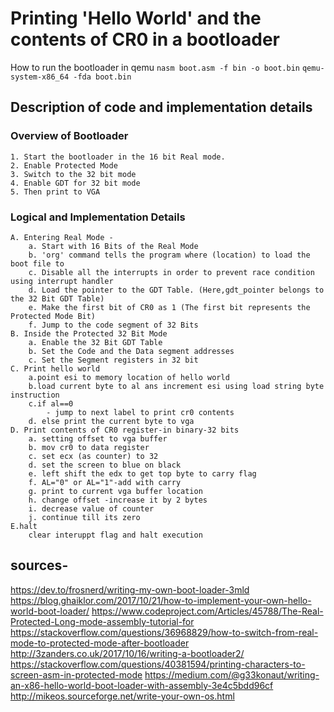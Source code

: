 # Printing 'Hello World' and the contents of CR0 in a bootloader
How to run the bootloader in qemu
    ```nasm boot.asm -f bin -o boot.bin```
    ```qemu-system-x86_64 -fda boot.bin```

## Description of code and implementation details
### Overview of Bootloader
    1. Start the bootloader in the 16 bit Real mode. 
    2. Enable Protected Mode
    3. Switch to the 32 bit mode
    4. Enable GDT for 32 bit mode
    5. Then print to VGA
### Logical and Implementation Details
    A. Entering Real Mode - 
        a. Start with 16 Bits of the Real Mode
        b. 'org' command tells the program where (location) to load the boot file to
        c. Disable all the interrupts in order to prevent race condition using interrupt handler
        d. Load the pointer to the GDT Table. (Here,gdt_pointer belongs to the 32 Bit GDT Table)
        e. Make the first bit of CR0 as 1 (The first bit represents the Protected Mode Bit)
        f. Jump to the code segment of 32 Bits
    B. Inside the Protected 32 Bit Mode
        a. Enable the 32 Bit GDT Table
        b. Set the Code and the Data segment addresses
        c. Set the Segment registers in 32 bit 
    C. Print hello world
        a.point esi to memory location of hello world
        b.load current byte to al ans increment esi using load string byte instruction
        c.if al==0
            - jump to next label to print cr0 contents
        d. else print the current byte to vga 
    D. Print contents of CR0 register-in binary-32 bits
        a. setting offset to vga buffer 
        b. mov cr0 to data register 
        c. set ecx (as counter) to 32 
        d. set the screen to blue on black
        e. left shift the edx to get top byte to carry flag
        f. AL="0" or AL="1"-add with carry
        g. print to current vga buffer location
        h. change offset -increase it by 2 bytes
        i. decrease value of counter
        j. continue till its zero 
    E.halt
        clear interuppt flag and halt execution
## sources-
https://dev.to/frosnerd/writing-my-own-boot-loader-3mld
https://blog.ghaiklor.com/2017/10/21/how-to-implement-your-own-hello-world-boot-loader/
https://www.codeproject.com/Articles/45788/The-Real-Protected-Long-mode-assembly-tutorial-for
https://stackoverflow.com/questions/36968829/how-to-switch-from-real-mode-to-protected-mode-after-bootloader
http://3zanders.co.uk/2017/10/16/writing-a-bootloader2/
https://stackoverflow.com/questions/40381594/printing-characters-to-screen-asm-in-protected-mode
https://medium.com/@g33konaut/writing-an-x86-hello-world-boot-loader-with-assembly-3e4c5bdd96cf
http://mikeos.sourceforge.net/write-your-own-os.html
